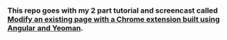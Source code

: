 
### This repo goes with my 2 part tutorial and screencast called [Modify an existing page with a Chrome extension built using Angular and Yeoman](http://minimul.com/modify-an-existing-page-with-a-chrome-extension-built-using-angular-and-yeoman-part-1.html).
